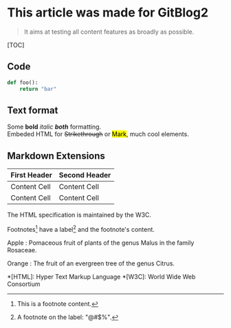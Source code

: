 # This article was made for GitBlog2

> It aims at testing all content features as broadly as possible.

[TOC]

## Code

```python
def foo():
    return "bar"
```

## Text format

Some **bold** *italic* ***both*** formatting.  
Embeded HTML for <s>Strikethrough</s> or <mark>Mark</mark>, much cool elements.

## Markdown Extensions

First Header  | Second Header
------------- | -------------
Content Cell  | Content Cell
Content Cell  | Content Cell

The HTML specification
is maintained by the W3C.

Footnotes[^1] have a label[^@#$%] and the footnote's content.

Apple
:   Pomaceous fruit of plants of the genus Malus in
    the family Rosaceae.

Orange
:   The fruit of an evergreen tree of the genus Citrus.

*[HTML]: Hyper Text Markup Language
*[W3C]:  World Wide Web Consortium

[^1]: This is a footnote content.
[^@#$%]: A footnote on the label: "@#$%".
